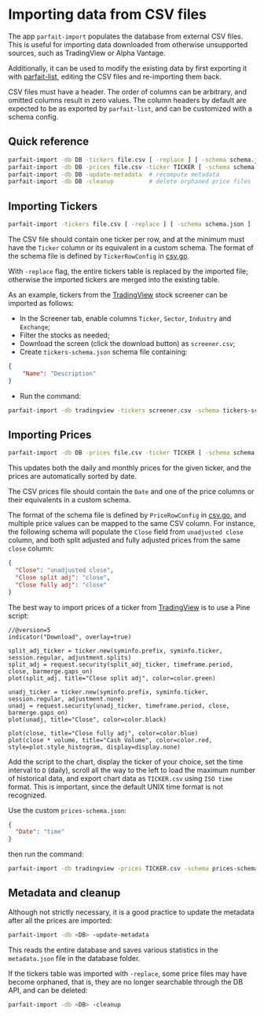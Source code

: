 # Importing data from CSV files

The app `parfait-import` populates the database from external CSV files. This is
useful for importing data downloaded from otherwise unsupported sources, such as
TradingView or Alpha Vantage.

Additionally, it can be used to modify the existing data by first exporting it
with [parfait-list], editing the CSV files and re-importing them back.

CSV files must have a header. The order of columns can be arbitrary, and omitted
columns result in zero values.  The column headers by default are expected to be
as exported by `parfait-list`, and can be customized with a schema config.

## Quick reference

```sh
parfait-import -db DB -tickers file.csv [ -replace ] [ -schema schema.json ]
parfait-import -db DB -prices file.csv -ticker TICKER [ -schema schema.json ]
parfait-import -db DB -update-metadata  # recompute metadata
parfait-import -db DB -cleanup          # delete orphaned price files
```

## Importing Tickers

```sh
parfait-import -tickers file.csv [ -replace ] [ -schema schema.json ]
```

The CSV file should contain one ticker per row, and at the minimum must have the
`Ticker` column or its equivalent in a custom schema. The format of the schema
file is defined by `TickerRowConfig` in [csv.go].

With `-replace` flag, the entire tickers table is replaced by the imported file;
otherwise the imported tickers are merged into the existing table.

As an example, tickers from the [TradingView] stock screener can be imported as
follows:

- In the Screener tab, enable columns `Ticker`, `Sector`, `Industry` and
  `Exchange`;
- Filter the stocks as needed;
- Download the screen (click the download button) as `screener.csv`;
- Create `tickers-schema.json` schema file containing:

```json
{
    "Name": "Description"
}
```

- Run the command:

```sh
parfait-import -db tradingview -tickers screener.csv -schema tickers-schema.json
```

## Importing Prices

```sh
parfait-import -db DB -prices file.csv -ticker TICKER [ -schema schema.json ]
```

This updates both the daily and monthly prices for the given ticker, and the
prices are automatically sorted by date.

The CSV prices file should contain the `Date` and one of the price columns or
their equivalents in a custom schema.

The format of the schema file is defined by `PriceRowConfig` in [csv.go], and
multiple price values can be mapped to the same CSV column. For instance, the
following schema will populate the `Close` field from `unadjusted close` column,
and both split adjusted and fully adjusted prices from the same `close` column:

```json
{
  "Close": "unadjusted close",
  "Close split adj": "close",
  "Close fully adj": "close"
}
```

The best way to import prices of a ticker from [TradingView] is to use a Pine script:

```
//@version=5
indicator("Download", overlay=true)

split_adj_ticker = ticker.new(syminfo.prefix, syminfo.ticker, session.regular, adjustment.splits)
split_adj = request.security(split_adj_ticker, timeframe.period, close, barmerge.gaps_on)
plot(split_adj, title="Close split adj", color=color.green)

unadj_ticker = ticker.new(syminfo.prefix, syminfo.ticker, session.regular, adjustment.none)
unadj = request.security(unadj_ticker, timeframe.period, close, barmerge.gaps_on)
plot(unadj, title="Close", color=color.black)

plot(close, title="Close fully adj", color=color.blue)
plot(close * volume, title="Cash Volume", color=color.red, style=plot.style_histogram, display=display.none)
```

Add the script to the chart, display the ticker of your choice, set the time
interval to `D` (daily), scroll all the way to the left to load the maximum
number of historical data, and export chart data as `TICKER.csv` using `ISO
time` format. This is important, since the default UNIX time format is not
recognized.

Use the custom `prices-schema.json`:

```json
{
  "Date": "time"
}
```

then run the command:

```sh
parfait-import -db tradingview -prices TICKER.csv -schema prices-schema.json
```

## Metadata and cleanup

Although not strictly necessary, it is a good practice to update the metadata
after all the prices are imported:

```sh
parfait-import -db <DB> -update-metadata
```

This reads the entire database and saves various statistics in the
`metadata.json` file in the database folder.

If the tickers table was imported with `-replace`, some price files may have
become orphaned, that is, they are no longer searchable through the DB API, and
can be deleted:

```sh
parfait-import -db <DB> -cleanup
```

[parfait-list]: ../parfait-list
[csv.go]: ../../db/csv.go
[TradingView]: https://www.tradingview.com
